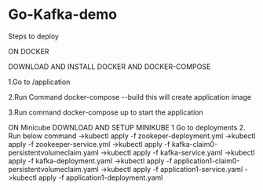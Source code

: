 # Go-Kafka-demo
Steps to deploy 

ON DOCKER

DOWNLOAD AND INSTALL DOCKER AND DOCKER-COMPOSE 

1.Go to /application

2.Run Command
      docker-compose --build
      this will create application image

3.Run command
      docker-compose up
      to start the application 
      

ON Minicube 
DOWNLOAD AND SETUP MINIKUBE 
1  Go to deployments
2. Run below command
    ->kubectl apply -f zookeper-deployment.yml
    ->kubectl apply -f zookeeper-service.yml
    ->kubectl apply -f kafka-claim0-persistentvolumeclaim.yaml
    ->kubectl apply -f kafka-service.yaml
    ->kubectl apply -f kafka-deployment.yaml
    ->kubectl apply -f application1-claim0-persistentvolumeclaim.yaml
    ->kubectl apply -f application1-service.yaml
    ->kubectl apply -f application1-deployment.yaml
